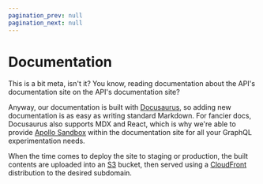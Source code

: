 ```yaml
---
pagination_prev: null
pagination_next: null
---
```


# Documentation

This is a bit meta, isn't it? You know, reading documentation about the API's documentation site on the API's documentation site?

Anyway, our documentation is built with [Docusaurus](https://docusaurus.io/), so adding new documentation is as easy as writing standard Markdown. For fancier docs, Docusaurus also supports MDX and React, which is why we're able to provide [Apollo Sandbox](https://www.apollographql.com/docs/graphos/explorer/sandbox/) within the documentation site for all your GraphQL experimentation needs.

When the time comes to deploy the site to staging or production, the built contents are uploaded into an [S3](https://aws.amazon.com/s3/) bucket, then served using a [CloudFront](https://aws.amazon.com/cloudfront/) distribution to the desired subdomain.
